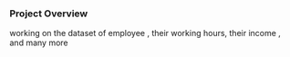 ### Project Overview

 working on the dataset of employee , their working hours, their income ,  and many more 



